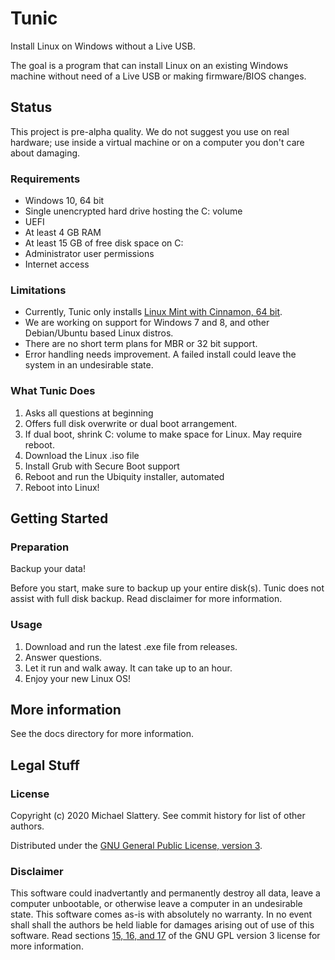 # Tunic

Install Linux on Windows without a Live USB.

The goal is a program that can install Linux on an existing Windows machine without need of a Live USB or making firmware/BIOS changes.

## Status

This project is pre-alpha quality.
We do not suggest you use on real hardware; use inside a virtual machine or on a computer you don't care about damaging.

### Requirements

* Windows 10, 64 bit
* Single unencrypted hard drive hosting the C: volume
* UEFI
* At least 4 GB RAM
* At least 15 GB of free disk space on C:
* Administrator user permissions
* Internet access

### Limitations

* Currently, Tunic only installs [Linux Mint with Cinnamon, 64 bit](https://blog.linuxmint.com/?p=3832).
* We are working on support for Windows 7 and 8, and other Debian/Ubuntu based Linux distros.
* There are no short term plans for MBR or 32 bit support.
* Error handling needs improvement.  A failed install could leave the system in an undesirable state.

### What Tunic Does

1. Asks all questions at beginning
1. Offers full disk overwrite or dual boot arrangement.
1. If dual boot, shrink C: volume to make space for Linux.  May require reboot.
1. Download the Linux .iso file
1. Install Grub with Secure Boot support
1. Reboot and run the Ubiquity installer, automated
1. Reboot into Linux!

## Getting Started

### Preparation

Backup your data!

Before you start, make sure to backup up your entire disk(s).
Tunic does not assist with full disk backup.
Read disclaimer for more information.

### Usage

1. Download and run the latest .exe file from releases.
1. Answer questions.
1. Let it run and walk away.  It can take up to an hour.
1. Enjoy your new Linux OS!

## More information

See the docs directory for more information.

## Legal Stuff

### License

Copyright (c) 2020 Michael Slattery.  See commit history for list of other authors.

Distributed under the [GNU General Public License, version 3](https://www.gnu.org/licenses/gpl-3.0.en.html).

### Disclaimer

This software could inadvertantly and permanently destroy all data, leave a computer unbootable,
or otherwise leave a computer in an undesirable state.
This software comes as-is with absolutely no warranty.
In no event shall shall the authors be held liable for damages arising out of use of this software.
Read sections [15, 16, and 17](https://www.gnu.org/licenses/gpl-3.0.en.html#section15) of the GNU GPL version 3 license for more information.


